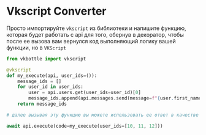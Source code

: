 # Vkscript Converter

Просто импортируйте `vkscript` из библиотеки и напишите функцию, которая будет работать с api для того, обернув в декоратор, чтобы после ее вызова вам вернулся код выполняющий логику вашей функции, но в `VKScript`

```python
from vkbottle import vkscript

@vkscript
def my_execute(api, user_ids=()):
    message_ids = []
    for user_id in user_ids:
        user = api.users.get(user_ids=user_id)[0]
        message_ids.append(api.messages.send(message=f"{user.first_name}, спасибо что зашел на чай", random_id=0, peer_id=user_id))
    return message_ids

# далее вызывая эту функцию вы можете использовать ее ответ в качестве кода для execute

await api.execute(code=my_execute(user_ids=[10, 11, 12]))
```
